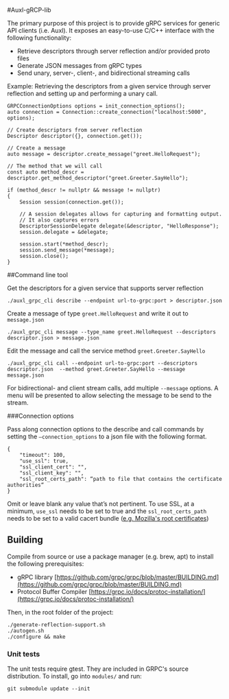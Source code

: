 #Auxl-gRCP-lib

The primary purpose of this project is to provide gRPC services for generic API clients (i.e. Auxl). It exposes an easy-to-use C/C++ interface with the following functionality: 

- Retrieve descriptors through server reflection and/or provided proto files
- Generate JSON messages from gRPC types
- Send unary, server-, client-, and bidirectional streaming calls

Example: Retrieving the descriptors from a given service through server reflection and setting up and performing a unary call.


    GRPCConnectionOptions options = init_connection_options();
    auto connection = Connection::create_connection("localhost:5000", options);
        
    // Create descriptors from server reflection
    Descriptor descriptor({}, connection.get());
        
    // Create a message
    auto message = descriptor.create_message("greet.HelloRequest");
        
    // The method that we will call
    const auto method_descr = descriptor.get_method_descriptor("greet.Greeter.SayHello");
        
    if (method_descr != nullptr && message != nullptr)
    {
        Session session(connection.get());
        
        // A session delegates allows for capturing and formatting output.
        // It also captures errors
        DescriptorSessionDelegate delegate(&descriptor, "HelloResponse");
        session.delegate = &delegate;
        
        session.start(*method_descr);
        session.send_message(*message);
        session.close();
    }

##Command line tool

Get the descriptors for a given service that supports server reflection

    ./auxl_grpc_cli describe --endpoint url-to-grpc:port > descriptor.json

Create a message of type `greet.HelloRequest` and write it out to `message.json`

    ./auxl_grpc_cli message --type_name greet.HelloRequest --descriptors descriptor.json > message.json

Edit the message and call the service method `greet.Greeter.SayHello`

    ./auxl_grpc_cli call --endpoint url-to-grpc:port --descriptors descriptor.json  --method greet.Greeter.SayHello --message message.json

For bidirectional- and client stream calls, add multiple `--message` options. A menu will be presented to allow selecting the message to be send to the stream.


###Connection options

Pass along connection options to the describe and call commands by setting the `—connection_options` to a json file with the following format.

    {
        "timeout": 100,
        "use_ssl": true,
        "ssl_client_cert": "",
        "ssl_client_key": "",
        "ssl_root_certs_path": “path to file that contains the certificate authorities“
    }

Omit or leave blank any value that’s not pertinent. To use SSL, at a minimum, `use_ssl` needs to be set to true and the `ssl_root_certs_path` needs to be set to a valid cacert bundle ([e.g. Mozilla's root certificates](https://github.com/gisle/mozilla-ca/blob/master/lib/Mozilla/CA/cacert.pem))


## Building

Compile from source or use a package manager (e.g. brew, apt) to install the following prerequisites:

- gRPC library [https://github.com/grpc/grpc/blob/master/BUILDING.md](https://github.com/grpc/grpc/blob/master/BUILDING.md)
- Protocol Buffer Compiler [https://grpc.io/docs/protoc-installation/](https://grpc.io/docs/protoc-installation/)

Then, in the root folder of the project:

    ./generate-reflection-support.sh
    ./autogen.sh
    ./configure && make


### Unit tests

The unit tests require gtest. They are included in GRPC's source distribution. To install, go into `modules/` and run: 

    git submodule update --init


